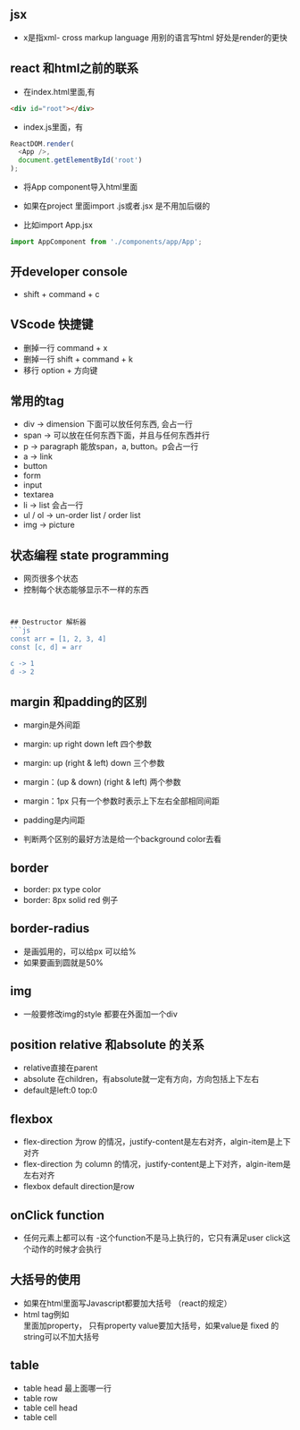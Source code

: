 ## jsx
- x是指xml- cross markup language 用别的语言写html 好处是render的更快

## react 和html之前的联系
- 在index.html里面,有
```html
<div id="root"></div>
```

- index.js里面，有
```js
ReactDOM.render(
  <App />,
  document.getElementById('root')
);
```

- 将App component导入html里面

- 如果在project 里面import .js或者.jsx 是不用加后缀的
- 比如import App.jsx
```js
import AppComponent from './components/app/App';
```


## 开developer console
- shift + command + c


## VScode 快捷键
- 删掉一行 command + x
- 删掉一行 shift + command + k
- 移行 option + 方向键

## 常用的tag
- div -> dimension 下面可以放任何东西, 会占一行
- span -> 可以放在任何东西下面，并且与任何东西并行
- p -> paragraph 能放span，a, button。p会占一行
- a -> link
- button
- form
- input
- textarea
- li -> list 会占一行
- ul / ol -> un-order list / order list
- img -> picture

## 状态编程 state programming
- 网页很多个状态
- 控制每个状态能够显示不一样的东西
```jsx


## Destructor 解析器
```js
const arr = [1, 2, 3, 4]
const [c, d] = arr

c -> 1
d -> 2
```

## margin 和padding的区别
- margin是外间距
- margin: up right down left 四个参数
- margin: up (right & left) down 三个参数
- margin：(up & down) (right & left) 两个参数
- margin：1px 只有一个参数时表示上下左右全部相同间距

- padding是内间距
- 判断两个区别的最好方法是给一个background color去看

## border
- border: px type color
- border: 8px solid red 例子

## border-radius
- 是画弧用的，可以给px 可以给%
- 如果要画到圆就是50%

## img
- 一般要修改img的style 都要在外面加一个div

## position relative 和absolute 的关系
- relative直接在parent
- absolute 在children，有absolute就一定有方向，方向包括上下左右
- default是left:0 top:0

## flexbox
- flex-direction 为row 的情况，justify-content是左右对齐，algin-item是上下对齐
- flex-direction 为 column 的情况，justify-content是上下对齐，algin-item是左右对齐
- flexbox default direction是row


## onClick function
- 任何元素上都可以有
-这个function不是马上执行的，它只有满足user click这个动作的时候才会执行

## 大括号的使用
- 如果在html里面写Javascript都要加大括号 （react的规定）
- html tag例如<div></div> 里面加property， 只有property value要加大括号，如果value是 fixed 的string可以不加大括号

## table
- <thead></thead> table head 最上面哪一行
- <tr> table row
- <th> table cell head
- <td> table cell

